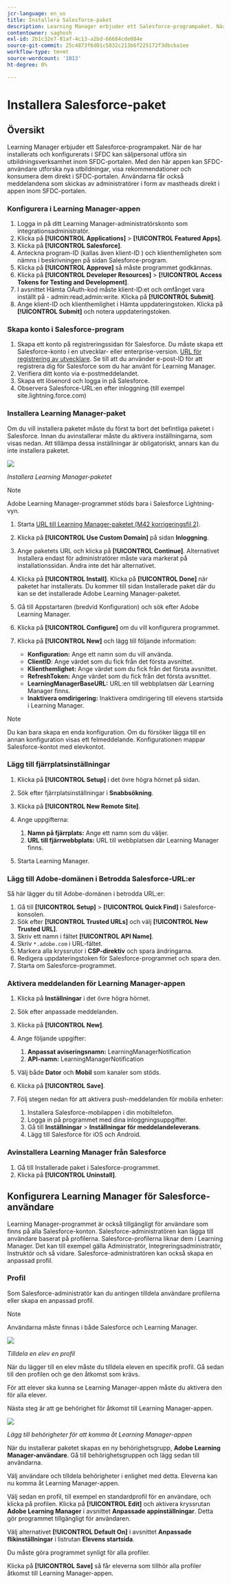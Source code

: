 ```yaml
---
jcr-language: en_us
title: Installera Salesforce-paket
description: Learning Manager erbjuder ett Salesforce-programpaket. När de har installerats och konfigurerats i SFDC kan säljpersonal utföra sin utbildningsverksamhet inom SFDC-portalen. Med den här appen kan SFDC-användare utforska nya utbildningar, visa rekommendationer och konsumera dem direkt i SFDC-portalen. Användarna får också meddelandena som skickas av administratörer i form av mastheads direkt i appen inom SFDC-portalen.
contentowner: saghosh
exl-id: 2b1c32e7-81af-4c13-a2bd-66684cde084e
source-git-commit: 25c4873f6d01c5832c213b6f225172f3dbcba1ee
workflow-type: tm+mt
source-wordcount: '1013'
ht-degree: 0%

---
```


# Installera Salesforce-paket

## Översikt

Learning Manager erbjuder ett Salesforce-programpaket. När de har installerats och konfigurerats i SFDC kan säljpersonal utföra sin utbildningsverksamhet inom SFDC-portalen. Med den här appen kan SFDC-användare utforska nya utbildningar, visa rekommendationer och konsumera dem direkt i SFDC-portalen. Användarna får också meddelandena som skickas av administratörer i form av mastheads direkt i appen inom SFDC-portalen.

### Konfigurera i Learning Manager-appen

1. Logga in på ditt Learning Manager-administratörskonto som integrationsadministratör.
1. Klicka på **[!UICONTROL Applications]** > **[!UICONTROL Featured Apps]**.
1. Klicka på **[!UICONTROL Salesforce]**.
1. Anteckna program-ID (kallas även klient-ID ) och klienthemligheten som nämns i beskrivningen på sidan Salesforce-program.
1. Klicka på **[!UICONTROL Approve]** så måste programmet godkännas.
1. Klicka på **[!UICONTROL Developer Resources]** > **[!UICONTROL Access Tokens for Testing and Development]**.
1. I avsnittet Hämta OAuth-kod måste klient-ID:et och omfånget vara inställt på - admin:read,admin:write. Klicka på **[!UICONTROL Submit]**.
1. Ange klient-ID och klienthemlighet i Hämta uppdateringstoken. Klicka på **[!UICONTROL Submit]** och notera uppdateringstoken.

### Skapa konto i Salesforce-program

1. Skapa ett konto på registreringssidan för Salesforce. Du måste skapa ett Salesforce-konto i en utvecklar- eller enterprise-version.  [URL för registrering av utvecklare](https://developer.salesforce.com/signup). Se till att du använder e-post-ID för att registrera dig för Salesforce som du har använt för Learning Manager.
1. Verifiera ditt konto via e-postmeddelandet.
1. Skapa ett lösenord och logga in på Salesforce.
1. Observera Salesforce-URL:en efter inloggning (till exempel site.lightning.force.com)

### Installera Learning Manager-paket

Om du vill installera paketet måste du först ta bort det befintliga paketet i Salesforce. Innan du avinstallerar måste du aktivera inställningarna, som visas nedan. Att tillämpa dessa inställningar är obligatoriskt, annars kan du inte installera paketet.

![](assets/uninstall-package.png)

*Installera Learning Manager-paketet*

>[!NOTE]
>
>Adobe Learning Manager-programmet stöds bara i Salesforce Lightning-vyn.

1. Starta [URL till Learning Manager-paketet (M42 korrigeringsfil 2)](https://login.salesforce.com/packaging/installPackage.apexp?p0=04tDb000000LSlG).
1. Klicka på **[!UICONTROL Use Custom Domain]** på sidan **Inloggning**.
1. Ange paketets URL och klicka på **[!UICONTROL Continue]**. Alternativet Installera endast för administratörer måste vara markerat på installationssidan. Ändra inte det här alternativet.
1. Klicka på **[!UICONTROL Install]**. Klicka på **[!UICONTROL Done]** när paketet har installerats. Du kommer till sidan Installerade paket där du kan se det installerade Adobe Learning Manager-paketet.

1. Gå till Appstartaren (bredvid Konfiguration) och sök efter Adobe Learning Manager.
1. Klicka på **[!UICONTROL Configure]** om du vill konfigurera programmet.
1. Klicka på **[!UICONTROL New]** och lägg till följande information:

   * **Konfiguration:** Ange ett namn som du vill använda.
   * **ClientID**: Ange värdet som du fick från det första avsnittet.
   * **Klienthemlighet:** Ange värdet som du fick från det första avsnittet.
   * **RefreshToken:** Ange värdet som du fick från det första avsnittet.
   * **LearningManagerBaseURL:** URL:en till webbplatsen där Learning Manager finns.
   * **Inaktivera omdirigering:** Inaktivera omdirigering till elevens startsida i Learning Manager.

>[!NOTE]
>
>Du kan bara skapa en enda konfiguration. Om du försöker lägga till en annan konfiguration visas ett felmeddelande. Konfigurationen mappar Salesforce-kontot med elevkontot.

### Lägg till fjärrplatsinställningar

1. Klicka på **[!UICONTROL Setup]** i det övre högra hörnet på sidan.
1. Sök efter fjärrplatsinställningar i **Snabbsökning**.
1. Klicka på **[!UICONTROL New Remote Site]**.
1. Ange uppgifterna:

   1. **Namn på fjärrplats:** Ange ett namn som du väljer.
   1. **URL till fjärrwebbplats:** URL till webbplatsen där Learning Manager finns.

1. Starta Learning Manager.

### Lägg till Adobe-domänen i Betrodda Salesforce-URL:er

Så här lägger du till Adobe-domänen i betrodda URL:er:

1. Gå till **[!UICONTROL Setup]** > **[!UICONTROL Quick Find]** i Salesforce-konsolen.
1. Sök efter **[!UICONTROL Trusted URLs]** och välj **[!UICONTROL New Trusted URL]**.
1. Skriv ett namn i fältet **[!UICONTROL API Name]**.
1. Skriv `*.adobe.com` i URL-fältet.
1. Markera alla kryssrutor i **CSP-direktiv** och spara ändringarna.
1. Redigera uppdateringstoken för Salesforce-programmet och spara den.
1. Starta om Salesforce-programmet.

### Aktivera meddelanden för Learning Manager-appen

1. Klicka på **Inställningar** i det övre högra hörnet.
1. Sök efter anpassade meddelanden.
1. Klicka på **[!UICONTROL New]**.
1. Ange följande uppgifter:

   1. **Anpassat aviseringsnamn:** LearningManagerNotification
   1. **API-namn:** LearningManagerNotification

1. Välj både **Dator** och **Mobil** som kanaler som stöds.

1. Klicka på **[!UICONTROL Save]**.
1. Följ stegen nedan för att aktivera push-meddelanden för mobila enheter:

   1. Installera Salesforce-mobilappen i din mobiltelefon.
   1. Logga in på programmet med dina inloggningsuppgifter.
   1. Gå till **Inställningar** > **Inställningar för meddelandeleverans**.
   1. Lägg till Salesforce för iOS och Android.

### Avinstallera Learning Manager från Salesforce

1. Gå till Installerade paket i Salesforce-programmet.
1. Klicka på **[!UICONTROL Uninstall]**.

## Konfigurera Learning Manager för Salesforce-användare

Learning Manager-programmet är också tillgängligt för användare som finns på alla Salesforce-konton. Salesforce-administratören kan lägga till användare baserat på profilerna. Salesforce-profilerna liknar dem i Learning Manager. Det kan till exempel gälla Administratör, Integreringsadministratör, Instruktör och så vidare. Salesforce-administratören kan också skapa en anpassad profil.

### Profil

Som Salesforce-administratör kan du antingen tilldela användare profilerna eller skapa en anpassad profil.

>[!NOTE]
>
>Användarna måste finnas i både Salesforce och Learning Manager.

![](assets/create-profile.png)

*Tilldela en elev en profil*

När du lägger till en elev måste du tilldela eleven en specifik profil. Gå sedan till den profilen och ge den åtkomst som krävs.

För att elever ska kunna se Learning Manager-appen måste du aktivera den för alla elever.

Nästa steg är att ge behörighet för åtkomst till Learning Manager-appen.

![](assets/permission-set.png)

*Lägg till behörigheter för att komma åt Learning Manager-appen*

När du installerar paketet skapas en ny behörighetsgrupp, **Adobe Learning Manager-användare**. Gå till behörighetsgruppen och lägg sedan till användarna.

Välj användare och tilldela behörigheter i enlighet med detta. Eleverna kan nu komma åt Learning Manager-appen.

Välj sedan en profil, till exempel en standardprofil för en användare, och klicka på profilen. Klicka på **[!UICONTROL Edit]** och aktivera kryssrutan **Adobe Learning Manager** i avsnittet **Anpassade appinställningar**. Detta gör programmet tillgängligt för användaren.

Välj alternativet **[!UICONTROL Default On]** i avsnittet **Anpassade flikinställningar** i listrutan **Elevens startsida**.

Du måste göra programmet synligt för alla profiler.

Klicka på **[!UICONTROL Save]** så får eleverna som tillhör alla profiler åtkomst till Learning Manager-appen.
